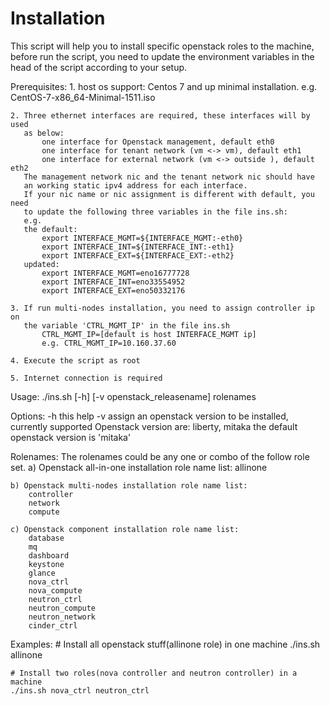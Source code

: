 # Installation

This script will help you to install specific openstack roles to the machine,
before run the script, you need to update the environment variables in the
head of the script according to your setup.

Prerequisites:
    1. host os support: Centos 7 and up minimal installation.
       e.g. CentOS-7-x86_64-Minimal-1511.iso


    2. Three ethernet interfaces are required, these interfaces will by used
       as below:
           one interface for Openstack management, default eth0
           one interface for tenant network (vm <-> vm), default eth1
           one interface for external network (vm <-> outside ), default eth2
       The management network nic and the tenant network nic should have
       an working static ipv4 address for each interface.
       If your nic name or nic assignment is different with default, you need
       to update the following three variables in the file ins.sh:
       e.g.
       the default:
           export INTERFACE_MGMT=${INTERFACE_MGMT:-eth0}
           export INTERFACE_INT=${INTERFACE_INT:-eth1}
           export INTERFACE_EXT=${INTERFACE_EXT:-eth2} 
       updated:
           export INTERFACE_MGMT=eno16777728
           export INTERFACE_INT=eno33554952
           export INTERFACE_EXT=eno50332176

    3. If run multi-nodes installation, you need to assign controller ip on
       the variable 'CTRL_MGMT_IP' in the file ins.sh
           CTRL_MGMT_IP=[default is host INTERFACE_MGMT ip]
           e.g. CTRL_MGMT_IP=10.160.37.60

    4. Execute the script as root

    5. Internet connection is required

Usage:
    ./ins.sh [-h] [-v openstack_releasename] rolenames

Options:
    -h  this help
    -v  assign an openstack version to be installed, currently supported
        Openstack version are: liberty, mitaka
        the default openstack version is 'mitaka'

Rolenames:
    The rolenames could be any one or combo of the follow role set.
    a) Openstack all-in-one installation role name list:
        allinone

    b) Openstack multi-nodes installation role name list:
        controller
        network
        compute

    c) Openstack component installation role name list:
        database
        mq
        dashboard
        keystone
        glance
        nova_ctrl
        nova_compute
        neutron_ctrl
        neutron_compute
        neutron_network
        cinder_ctrl

Examples:
    # Install all openstack stuff(allinone role) in one machine
    ./ins.sh allinone

    # Install two roles(nova controller and neutron controller) in a machine
    ./ins.sh nova_ctrl neutron_ctrl


